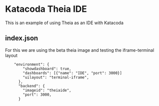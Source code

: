# Katacoda Theia IDE
This is an example of using Theia as an IDE with Katacoda


## index.json
For this we are using the beta theia image
and testing the iframe-terminal layout

```
    "environment": {
        "showdashboard": true,
        "dashboards": [{"name": "IDE", "port": 3000}]
        "uilayout": "terminal-iframe",
      },
      "backend": {
        "imageid": "theiaide",
        "port": 3000,
      }
    
```